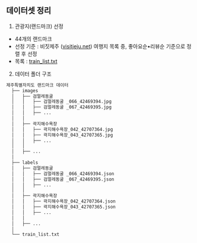 ## 데이터셋 정리

1. 관광지(랜드마크) 선정
  - 44개의 랜드마크
  - 선정 기준 : 비짓제주 ([visitjeju.net](https://www.visitjeju.net/kr)) 여행지 목록 중, 좋아요순•리뷰순 기준으로 정렬 후 선정
  - 목록 : [train_list.txt](ai\train_list.txt)

2. 데이터 폴더 구조
  
  ```sh
  제주특별자치도 랜드마크 데이터
    ├── images
    │   ├── 검멀레동굴
    │   │   ├── 검멀레동굴 _066_42469394.jpg
    │   │   ├── 검멀레동굴 _067_42469395.jpg
    │   │   ├── ...
    │   │
    │   ├── 곽지해수욕장
    │   │   ├── 곽지해수욕장_042_42707364.jpg
    │   │   ├── 곽지해수욕장_043_42707365.jpg
    │   │   ├── ...
    │   │
    │   ├── ...
    │
    ├── labels
    │   ├── 검멀레동굴
    │   │   ├── 검멀레동굴 _066_42469394.json
    │   │   ├── 검멀레동굴 _067_42469395.json
    │   │   ├── ...
    │   │
    │   ├── 곽지해수욕장
    │   │   ├── 곽지해수욕장_042_42707364.json
    │   │   ├── 곽지해수욕장_043_42707365.json
    │   │   ├── ...
    │   │
    │   ├── ...
    │
    └── train_list.txt
  ```
